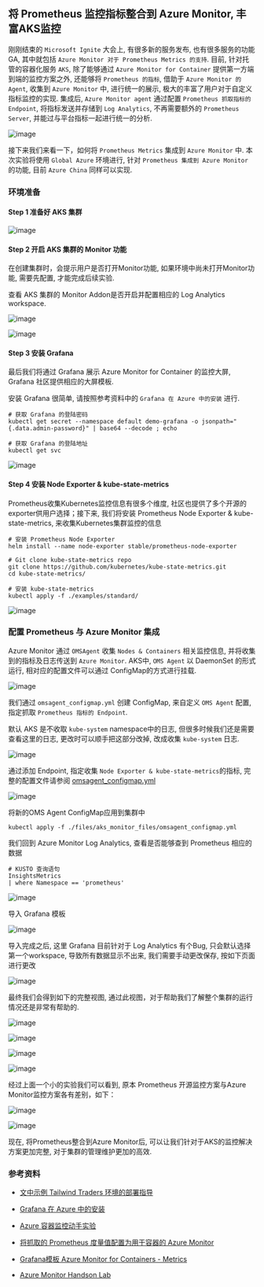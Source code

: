 
## 将 Prometheus 监控指标整合到 Azure Monitor, 丰富AKS监控

刚刚结束的 `Microsoft Ignite` 大会上, 有很多新的服务发布, 也有很多服务的功能GA, 其中就包括 `Azure Monitor 对于 Prometheus Metrics 的支持`. 目前, 针对托管的容器化服务 `AKS`, 除了能够通过 `Azure Monitor for Container` 提供第一方端到端的监控方案之外, 还能够将 `Prometheus 的指标`, 借助于 `Azure Monitor 的 Agent`, 收集到 `Azure Monitor` 中, 进行统一的展示, 极大的丰富了用户对于自定义指标监控的实现. 集成后, `Azure Monitor agent` 通过配置 `Prometheus 抓取指标的 Endpoint`, 将指标发送并存储到 `Log Analytics`, 不再需要额外的 `Prometheus Server`, 并能过与平台指标一起进行统一的分析.

![image](./images/191207/1207x01.png)

接下来我们来看一下，如何将 `Prometheus Metrics` 集成到 `Azure Monitor` 中. 本次实验将使用 `Global Azure` 环境进行, 针对 `Prometheus 集成到 Azure Monitor` 的功能, 目前 `Azure China` 同样可以实现.

### 环境准备

#### Step 1 准备好 AKS 集群

![image](./images/191207/1207x02.png)

#### Step 2 开启 AKS 集群的 Monitor 功能

在创建集群时，会提示用户是否打开Monitor功能, 如果环境中尚未打开Monitor功能, 需要先配置, 才能完成后续实验.

查看 AKS 集群的 Monitor Addon是否开启并配置相应的 Log Analytics workspace.

![image](./images/191207/1207x03.png)

![image](./images/191207/1207x04.png)

#### Step 3 安装 Grafana

最后我们将通过 Grafana 展示 Azure Monitor for Container 的监控大屏, Grafana 社区提供相应的大屏模板.

安装 Grafana 很简单, 请按照参考资料中的 `Grafana 在 Azure 中的安装` 进行.

```
# 获取 Grafana 的登陆密码
kubectl get secret --namespace default demo-grafana -o jsonpath="{.data.admin-password}" | base64 --decode ; echo

# 获取 Grafana 的登陆地址
kubectl get svc
```

![image](./images/191207/1207x05.png)

#### Step 4 安装 Node Exporter & kube-state-metrics

Prometheus收集Kubernetes监控信息有很多个维度, 社区也提供了多个开源的exporter供用户选择；接下来, 我们将安装 Prometheus Node Exporter & kube-state-metrics, 来收集Kubernetes集群监控的信息

```
# 安装 Prometheus Node Exporter
helm install --name node-exporter stable/prometheus-node-exporter

# Git clone kube-state-metrics repo
git clone https://github.com/kubernetes/kube-state-metrics.git
cd kube-state-metrics/

# 安装 kube-state-metrics
kubectl apply -f ./examples/standard/
```

![image](./images/191207/1207x06.png)

### 配置 Prometheus 与 Azure Monitor 集成

Azure Monitor 通过 `OMSAgent` 收集 `Nodes & Containers` 相关监控信息, 并将收集到的指标及日志传送到 `Azure Monitor`. AKS中, `OMS Agent` 以 DaemonSet 的形式运行, 相对应的配置文件可以通过 ConfigMap的方式进行挂载.

![image](./images/191207/1207x07.png)

我们通过 `omsagent_configmap.yml` 创建 ConfigMap, 来自定义 `OMS Agent` 配置, 指定抓取 `Prometheus 指标的 Endpoint`.

默认 AKS 是不收取 `kube-system` namespace中的日志, 但很多时候我们还是需要查看这里的日志, 更改时可以顺手把这部分改掉, 改成收集 `kube-system` 日志.

![image](./images/191207/1207x08.png)

通过添加 Endpoint, 指定收集 `Node Exporter & kube-state-metrics`的指标, 完整的配置文件请参阅 [omsagent_configmap.yml](./files/191207/omsagent_configmap.yml)

![image](./images/191207/1207x09.png)

将新的OMS Agent ConfigMap应用到集群中

`kubectl apply -f ./files/aks_monitor_files/omsagent_configmap.yml`

我们回到 Azure Monitor Log Analytics, 查看是否能够查到 Prometheus 相应的数据

```
# KUSTO 查询语句
InsightsMetrics
| where Namespace == 'prometheus'
```

![image](./images/191207/1207x10.png)

导入 Grafana 模板

![image](./images/191207/1207x11.png)

导入完成之后, 这里 Grafana 目前针对于 Log Analytics 有个Bug, 只会默认选择第一个workspace, 导致所有数据显示不出来, 我们需要手动更改保存, 按如下页面进行更改

![image](./images/191207/1207x12.png)

最终我们会得到如下的完整视图, 通过此视图，对于帮助我们了解整个集群的运行情况还是非常有帮助的.

![image](./images/191207/1207x13.png)

![image](./images/191207/1207x14.png)

![image](./images/191207/1207x15.png)

![image](./images/191207/1207x16.png)

经过上面一个小的实验我们可以看到, 原本 Prometheus 开源监控方案与Azure Monitor监控方案各有差别，如下：

![image](./images/191207/1207x17.png)

![image](./images/191207/1207x18.png)

现在, 将Prometheus整合到Azure Monitor后, 可以让我们针对于AKS的监控解决方案更加完整, 对于集群的管理维护更加的高效.

### 参考资料

- [文中示例 Tailwind Traders 环境的部署指导](https://github.com/microsoft/ignite-learning-paths-training-apps/blob/master/apps40/README.md)

- [Grafana 在 Azure 中的安装](https://github.com/ChinaOcpPTS/OCPChinaPTSALLDOCS/blob/master/03.Azure%E8%B5%84%E6%96%99%E5%90%88%E9%9B%86/%E5%8A%A8%E6%89%8B%E5%AE%9E%E9%AA%8C/CloudGovernance/Monitor/Prerequisite%20-%20%E5%AE%B9%E5%99%A8%E5%8C%96%20Grafana%E7%8E%AF%E5%A2%83.md)

- [Azure 容器监控动手实验](https://github.com/ChinaOcpPTS/OCPChinaPTSALLDOCS/blob/master/03.Azure%E8%B5%84%E6%96%99%E5%90%88%E9%9B%86/%E5%8A%A8%E6%89%8B%E5%AE%9E%E9%AA%8C/CloudGovernance/Monitor/Handson%20-%20Azure%20%E5%AE%B9%E5%99%A8%E7%9B%91%E6%8E%A7.md)

- [将抓取的 Prometheus 度量值配置为用于容器的 Azure Monitor](https://docs.microsoft.com/zh-cn/azure/azure-monitor/insights/container-insights-prometheus-integration)

- [Grafana模板 Azure Monitor for Containers - Metrics](https://grafana.com/grafana/dashboards/10956)

- [Azure Monitor Handson Lab](https://github.com/ChinaOcpPTS/OCPChinaPTSALLDOCS/tree/master/03.Azure%E8%B5%84%E6%96%99%E5%90%88%E9%9B%86/%E5%8A%A8%E6%89%8B%E5%AE%9E%E9%AA%8C/CloudGovernance/Monitor)